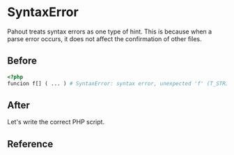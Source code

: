 # SyntaxError

Pahout treats syntax errors as one type of hint.
This is because when a parse error occurs, it does not affect the confirmation of other files.

## Before

```php
<?php
funcion f[] ( ... ) # SyntaxError: syntax error, unexpected 'f' (T_STRING)
```

## After

Let's write the correct PHP script.

## Reference
